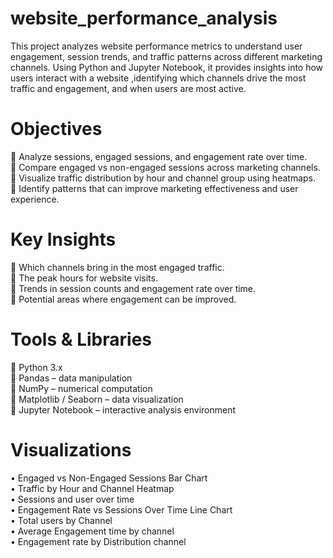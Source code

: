 # website_performance_analysis
This project analyzes website performance metrics to understand user engagement, session trends, and traffic patterns across different marketing channels. Using Python and Jupyter Notebook, it provides insights into how users interact with a website ,identifying which channels drive the most traffic and engagement, and when users are most active.

# Objectives
	Analyze sessions, engaged sessions, and engagement rate over time.<br>
	Compare engaged vs non-engaged sessions across marketing channels.<br>
	Visualize traffic distribution by hour and channel group using heatmaps.<br>
	Identify patterns that can improve marketing effectiveness and user experience.<br>

# Key Insights
	Which channels bring in the most engaged traffic.<br>
	The peak hours for website visits.<br>
	Trends in session counts and engagement rate over time.<br>
	Potential areas where engagement can be improved.<br>

#  Tools & Libraries
	Python 3.x<br>
	Pandas – data manipulation<br>
	NumPy – numerical computation<br>
	Matplotlib / Seaborn – data visualization<br>
	Jupyter Notebook – interactive analysis environment<br>

# Visualizations
•	Engaged vs Non-Engaged Sessions Bar Chart<br>
•	Traffic by Hour and Channel Heatmap<br>
•	Sessions and user over time <br>
•	Engagement Rate vs Sessions Over Time Line Chart<br>
•	Total users by Channel<br>
•	Average Engagement time by channel<br>
•	Engagement rate by Distribution channel<br>
